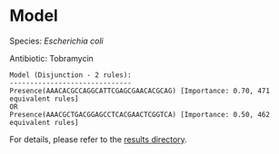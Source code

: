 
# Model

Species: *Escherichia coli*

Antibiotic: Tobramycin

```
Model (Disjunction - 2 rules):
------------------------------
Presence(AAACACGCCAGGCATTCGAGCGAACACGCAG) [Importance: 0.70, 471 equivalent rules]
OR
Presence(AAACGCTGACGGAGCCTCACGAACTCGGTCA) [Importance: 0.50, 462 equivalent rules]

```

For details, please refer to the [results directory](../../../../../results/scm_b/escherichia%20coli/tobramycin/repeat_5/).

